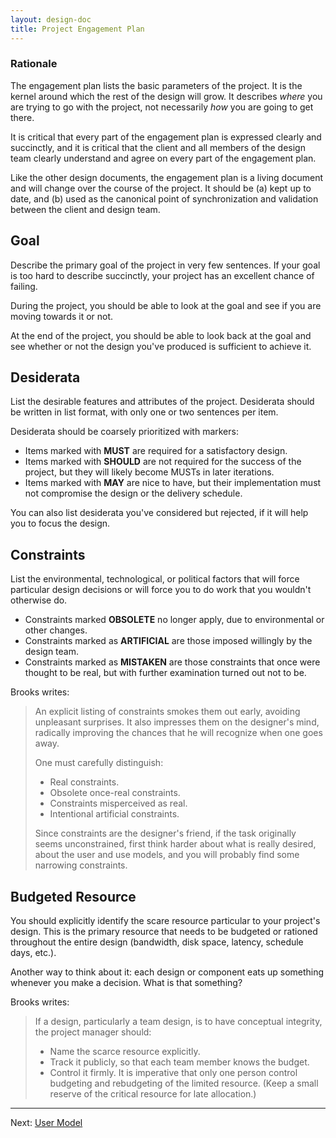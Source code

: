 ```yaml
---
layout: design-doc
title: Project Engagement Plan
---
```



### Rationale

The engagement plan lists the basic parameters of the project.  It is the kernel
around which the rest of the design will grow. It describes *where* you are
trying to go with the project, not necessarily *how* you are going to get there.

It is critical that every part of the engagement plan is expressed clearly and
succinctly, and it is critical that the client and all members of the design
team clearly understand and agree on every part of the engagement plan.

Like the other design documents, the engagement plan is a living document and
will change over the course of the project. It should be (a) kept up to date,
and (b) used as the canonical point of synchronization and validation between
the client and design team.


Goal
----------------------------------------------------------------------

Describe the primary goal of the project in very few sentences. If your goal is
too hard to describe succinctly, your project has an excellent chance of
failing.

During the project, you should be able to look at the goal and see if you are
moving towards it or not.

At the end of the project, you should be able to look back at the goal and see
whether or not the design you've produced is sufficient to achieve it.


Desiderata
----------------------------------------------------------------------

List the desirable features and attributes of the project. Desiderata should be
written in list format, with only one or two sentences per item.

Desiderata should be coarsely prioritized with markers:

- Items marked with **MUST** are required for a satisfactory design.
- Items marked with **SHOULD** are not required for the success of the project,
  but they will likely become MUSTs in later iterations.
- Items marked with **MAY** are nice to have, but their implementation must not
  compromise the design or the delivery schedule.

You can also list desiderata you've considered but rejected, if it will help
you to focus the design.


Constraints
----------------------------------------------------------------------

List the environmental, technological, or political factors that will force
particular design decisions or will force you to do work that you wouldn't
otherwise do.

- Constraints marked **OBSOLETE** no longer apply, due to environmental or other
  changes.
- Constraints marked as **ARTIFICIAL** are those imposed willingly by the design
  team.
- Constraints marked as **MISTAKEN** are those constraints that once were
  thought to be real, but with further examination turned out not to be.

Brooks writes:

> An explicit listing of constraints smokes them out early, avoiding unpleasant
> surprises. It also impresses them on the designer's mind, radically improving
> the chances that he will recognize when one goes away.
>
> One must carefully distinguish:
>
> - Real constraints.
> - Obsolete once-real constraints.
> - Constraints misperceived as real.
> - Intentional artificial constraints.
>
> Since constraints are the designer's friend, if the task originally seems
> unconstrained, first think harder about what is really desired, about the user
> and use models, and you will probably find some narrowing constraints.


Budgeted Resource
----------------------------------------------------------------------

You should explicitly identify the scare resource particular to your project's
design.  This is the primary resource that needs to be budgeted or rationed
throughout the entire design (bandwidth, disk space, latency, schedule days,
etc.).

Another way to think about it: each design or component eats up something
whenever you make a decision. What is that something?

Brooks writes:

> If a design, particularly a team design, is to have conceptual integrity, the
> project manager should:
>
> - Name the scarce resource explicitly.
> - Track it publicly, so that each team member knows the budget.
> - Control it firmly. It is imperative that only one person control budgeting
>   and rebudgeting of the limited resource. (Keep a small reserve of the
>   critical resource for late allocation.)


----------------------------------------------------------------------
Next: [User Model](user-model.html)
